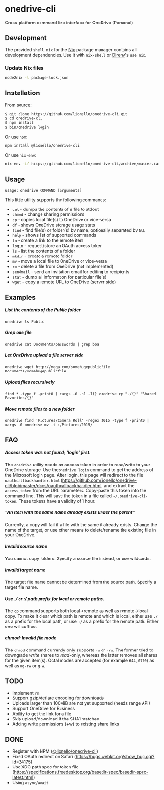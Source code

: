 # onedrive-cli
Cross-platform command line interface for OneDrive (Personal)

## Development
The provided `shell.nix` for the [Nix](https://nixos.org) package manager contains all development dependencies.
Use it with `nix-shell` or [Direnv](https://direnv.net)'s `use nix`.

### Update Nix files
```sh
node2nix -l package-lock.json
```

## Installation
From source:
```sh
$ git clone https://github.com/lionello/onedrive-cli.git
$ cd onedrive-cli
$ npm install
$ bin/onedrive login
```

Or use `npm`:
```sh
npm install @lionello/onedrive-cli
```

Or use `nix-env`:
```sh
nix-env -if https://github.com/lionello/onedrive-cli/archive/master.tar.gz -A package
```

## Usage
`usage: onedrive COMMAND [arguments]`

This little utility supports the following commands:
* `cat` - dumps the contents of a file to stdout
* `chmod` - change sharing permissions
* `cp` - copies local file(s) to OneDrive or vice-versa
* `df` - shows OneDrive storage usage stats
* `find` - find file(s) or folder(s) by name, optionally separated by `NUL`
* `help` - shows list of supported commands
* `ln` - create a link to the remote item
* `login` - request/store an OAuth access token
* `ls` - list the contents of a folder
* `mkdir` - create a remote folder
* `mv` - move a local file to OneDrive or vice-versa
* `rm` - delete a file from OneDrive (not implemented)
* `sendmail` - send an invitation email for editing to recipients
* `stat` - dump all information for particular file(s)
* `wget` - copy a remote URL to OneDrive (server side)

## Examples
##### List the contents of the Public folder
`onedrive ls Public`

##### Grep one file
`onedrive cat Documents/passwords | grep boa`

##### Let OneDrive upload a file server side
`onedrive wget http://mega.com/somehugepublicfile Documents/somehugepublicfile`

##### Upload files recursively
`find * -type f -print0 | xargs -0 -n1 -I{} onedrive cp "./{}" "Shared Favorites/{}"`

##### Move remote files to a new folder
`onedrive find 'Pictures/Camera Roll' -regex 2015 -type f -print0 | xargs -0 onedrive mv -t :/Pictures/2015/`

## FAQ
##### Access token was not found; 'login' first.
The `onedrive` utility needs an access token in order to read/write to your OneDrive storage.
Use the`onedrive login` command to get the address of the Microsoft login page. After login,
this page will redirect to the file `oauthcallbackhandler.html` (https://github.com/lionello/onedrive-cli/blob/master/docs/oauthcallbackhandler.html)
and extract the `access_token` from the URL parameters. Copy-paste this token into the command line.
This will save the token in a file called `~/.onedrive-cli-token`. These tokens have a validity of 1 hour.

##### "An item with the same name already exists under the parent"
Currently, a copy will fail if a file with the same it already exists.
Change the name of the target, or use other means to delete/rename the existing file in your OneDrive.

##### Invalid source name
You cannot copy folders. Specify a source file instead, or use wildcards.

##### Invalid target name
The target file name cannot be determined from the source path. Specify a target file name.

##### Use ./ or :/ path prefix for local or remote paths.
The `cp` command supports both local->remote as well as remote->local copy.
To make it clear which path is remote and which is local, either use `./` as a prefix for
the local path, or use `:/` as a prefix for the remote path. Either one will suffice.

##### chmod: Invalid file mode
The `chmod` command currently only supports `-w` or `-rw`. The former tried to downgrade *write*
shares to *read*-only, whereas the latter removes all shares for the given item(s). Octal modes are accepted (for example `644`, `0700`) as well as `og-rw` or `g-w`.

## TODO
* Implement `rm`
* Support gzip/deflate encoding for downloads
* Uploads larger than 100MiB are not yet supported (needs range API)
* Support OneDrive for Business
* Ability to get the link for a file
* Skip upload/download if the SHA1 matches
* Adding write permissions (+w) to existing share links

## DONE
* Register with NPM ([@lionello/onedrive-cli](https://www.npmjs.com/package/@lionello/onedrive-cli))
* Fixed OAuth redirect on Safari (https://bugs.webkit.org/show_bug.cgi?id=24175)
* Use XDG path spec for token file (https://specifications.freedesktop.org/basedir-spec/basedir-spec-latest.html)
* Using `async`/`await`
